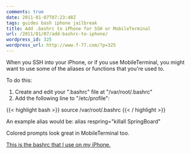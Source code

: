 ```yaml
---
comments: true
date: 2011-01-07T07:23:48Z
tags: guides bash iphone jailbreak
title: Add .bashrc to iPhone for SSH or MobileTerminal
url: /2011/01/07/add-bashrc-to-iphone/
wordpress_id: 325
wordpress_url: http://www.f-77.com/?p=325
---
```


When you SSH into your iPhone, or if you use MobileTerminal, you might want to use some of the aliases or functions that you're used to.

To do this:
<ol>
	<li>Create and edit your ".bashrc" file at "/var/root/.bashrc"</li>
	<li>Add the following line to "/etc/profile":</li>
</ol>

{{< highlight bash >}}
source /var/root/.bashrc
{{< / highlight >}}

An example alias would be: alias respring="killall SpringBoard"

Colored prompts look great in MobileTerminal too.

<a href="https://github.com/ndbroadbent/ubuntu_config/blob/master/assets/iphone_bashrc.sh">This is the bashrc that I use on my iPhone.</a>

